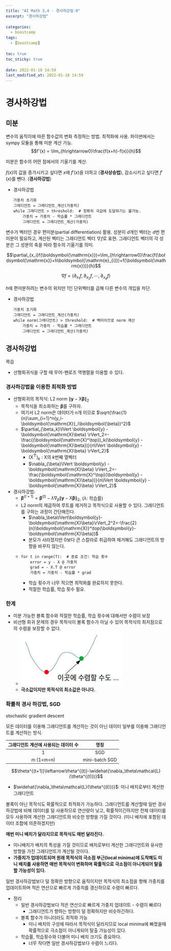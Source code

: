 ```yaml
---
title: "AI Math 3,4 - 경사하강법-0"
excerpt: "경사하강법"

categories:
  - boostcamp
tags:
  - [boostcamp]

toc: true
toc_sticky: true

date: 2022-01-18 14:59
last_modified_at: 2022-01-18 14:59
---
```

# 경사하강법
## 미분
변수의 움직이에 따른 함수값의 변화 측정하는 방법. 최적화에 사용. 파이썬에서는 sympy 모듈을 통해 미분 계산 가능.
$$f'(x) = \lim_{h\rightarrow0}\frac{f(x+h)-f(x)}{h}$$

미분은 함수의 어떤 점에서의 기울기를 계산.

$f(x)$의 값을 증가시키고 싶다면 $x$에 $f'(x)$을 더하고 (**경사상승법**), 감소시키고 싶다면 $f'(x)$를 뺀다. (**경사하강법**)


* 경사하강법
  ```
  가중치 초기화
  그래디언트 = 그래디언트_계산(가중치)
  while 그래디언트 > threshold:  # 정확히 극값에 도달하기는 불가능.
      가중치 = 가중치 - 학습률 * 그래디언트
      그래디언트 = 그래디언트_계산(가중치)
  ```

변수가 벡터인 경우 편미분(partial differentiation) 활용. 성분이 $d$개인 벡터는 $d$번 편미분이 필요하고, 계산된 벡터는 그래디언트 벡터 $\nabla f$로 표현. 그래디언트 벡터의 각 성분은 그 성분의 축을 따라 함수의 기울기를 의미.

$$\partial_{x_i}f(\boldsymbol{\mathrm{x}})=\lim_{h\rightarrow0}\frac{f(\boldsymbol{\mathrm{x}}+h\boldsymbol{\mathrm{e}_{i}})+f(\boldsymbol{\mathrm{x}})}{h}$$

$$\nabla f=\left( \partial_{x_1}f,\partial_{x_2}f,\cdots,\partial_{x_d}f \right)$$

$h$에 편미분하려는 변수의 위치만 1인 단위벡터를 곱해 다른 변수의 개입을 차단.

* 경사하강법
  ```
  가중치 초기화
  그래디언트 = 그래디언트_계산(가중치)
  while norm(그래디언트) > threshold:  # 벡터이므로 norm 계산
      가중치 = 가중치 - 학습률 * 그래디언트
      그래디언트 = 그래디언트_계산(가중치)
  ```

## 경사하강법

복습
* 선형회귀식을 구할 때 무어-팬로즈 역행렬을 이용할 수 있다. 

### 경사하강법을 이용한 최적화 방법
* 선형회귀의 목적식: L2 norm $\lVert \boldsymbol{y} - \boldsymbol{\mathrm{X}\beta} \rVert_2$
  * 목적식을 최소화하는 $\boldsymbol{\beta}$를 구하자.
  * 여기서 L2 norm은 데이터가 $n$개 이므로 $\sqrt{\frac{1}{n}\sum_{i=1}^n(y_i-\boldsymbol{\mathrm{X}}_i\boldsymbol{\beta})^2}$
  * $\partial_{\beta_k}\lVert \boldsymbol{y} - \boldsymbol{\mathrm{X}\beta} \rVert_2=-\frac{(\boldsymbol{\mathrm{X}^\top})_k(\boldsymbol{y} - \boldsymbol{\mathrm{X}\beta})}{n\lVert \boldsymbol{y} - \boldsymbol{\mathrm{X}\beta} \rVert_2}$
    * $(\boldsymbol{\mathrm{X}^\top})_k$ : $\boldsymbol{\mathrm{X}}$의 $k$번째 열벡터
    * $\nabla_{\beta}\lVert \boldsymbol{y} - \boldsymbol{\mathrm{X}\beta} \rVert_2=-\frac{\boldsymbol{\mathrm{X}^\top}(\boldsymbol{y} - \boldsymbol{\mathrm{X}\beta})}{n\lVert \boldsymbol{y} - \boldsymbol{\mathrm{X}\beta} \rVert_2}$
* 경사하강법:
  * $\boldsymbol{\beta}^{(t+1)}=\boldsymbol{\beta}^{(t)}-\lambda\nabla_{\beta}\lVert \boldsymbol{y} - \boldsymbol{\mathrm{X}\beta} \rVert_2$, ($\lambda$: 학습률)
  * L2 norm의 제곱하여 루트를 제거하고 목적식으로 사용할 수 있다. 그래디언트를 구하는 과정이 간단해진다.
    * $\nabla_\beta\lVert\boldsymbol{y}-\boldsymbol{\mathrm{X}\beta}\rVert_2^2=-\frac{2}{n}\boldsymbol{\mathrm{X}}^\top(\boldsymbol{y}-\boldsymbol{\mathrm{X}\beta})$
    * 분모가 사라졌지만 0보다 큰 스칼라로 취급하여 제거해도 그래디언트의 방향을 바꾸지 않는다.
  * ```
    for t in range(T):  # 종료 조건: 학습 횟수
        error = y - X @ 가중치
        grad = - X.T @ error
        가중치 = 가중치 - 학습률 * grad
    ```
    * 학습 횟수가 너무 적으면 최적화를 완료하지 못한다.
    * 적절한 학습률, 학습 횟수 필요.

### 한계
* 미분 가능한 볼록 함수와 적절한 학습률, 학습 횟수에 대해서만 수렴이 보장
* 비선형 회귀 문제의 경우 목적식이 볼록 함수가 아닐 수 있어 목적식의 최저점으로의 수렴을 보장할 수 없다.
  * ![non_linear](/assets/images/post/220118/boostcamp_ai_math_3/non_linear.png)
  * **극소값이지만 목적식의 최소값은 아니다.**

### 확률적 경사 하강법, SGD
stochastic gradient descent

모든 데이터를 이용해 그래디언트를 계산하는 것이 아닌 데이터 일부를 이용해 그래디언트를 계산하는 방식.

|그래디언트 계산에 사용되는 데이터 수 | 명칭 |
|:-----------------------------:|:-----:|
|1|SGD|
|m (1<m<n)|mini-batch SGD|

$$\theta^{(t+1)}\leftarrow\theta^{(t)}-\widehat{\nabla_\theta\mathcal{L}(\theta^{(t)})}$$
* $\widehat{\nabla_\theta\mathcal{L}(\theta^{(t)})}$: 미니 배치로부터 계산한 그래디언트

볼록이 아닌 목적식도 확률적으로 최적화가 가능하다. 그래디언트를 계산할때 일반 경사하강법에 비해 데이터를 덜 사용하므로 연산량이 낮고, 확률적이긴하지만 전체 데이터를 모두 사용하여 계산한 그래디언트와 비슷한 방향을 가질 것이다. (미니 배치에 포함된 데이터 조합에 의존하겠지만)

**매번 미니 배치가 달라지므로 목적식도 매번 달라진다.**
* 미니배치가 배치의 특성을 가질 것이므로 배치로부터 계산한 그래디언트와 유사한 방향을 가진 그래디언트가 계산될 것이다.
* **가중치가 업데이트되며 원래 목적식의 극소점 부근(local minima)에 도착해도 미니 배치를 사용하면 매번 목적식이 변화하며 확률적으로 극소점이 아니게되어 탈출할 가능성이 있다.**

일반 경사하강법보다 덜 정확한 방향으로 움직이지만 목적식의 최소점을 향해 가중치를 업데이트하며 적은 연산으로 빠르게 가중치를 갱신하므로 수렴이 빠르다.

* 정리
  * 일반 경사하강법보다 적은 연산으로 빠르게 가중치 업데이트 - 수렴이 빠르다
    * 그래디언트가 향하는 방향이 덜 정확하지만 비슷하긴하다.
  * 볼록 함수가 아니더라도 최적화 가능
    * 미니 배치의 구성에 따라서 목적식이 달라지므로 local minima에 빠졌을때 확률적으로 극소점이 아니게되어 탈출 가능성이 있다.
  * 학습률, 학습횟수와 더불어 미니 배치 크기도 중요하다.
    * 너무 작다면 일반 경사하강법보다 수렴이 느리다.